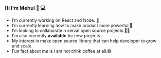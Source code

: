 ### Hi I'm Mehul 👋 💻

- I’m currently working on React and Node. 🔭
- I’m currently learning how to make product more powerful.🤔
- I’m looking to collaborate n serval open source projects.👯💬
- I'm also currently **available** for new projects.
- My interest in make open source library that can help developer to grow and scale.
- Fun fact about me is i am not drink coffee at all.😄

<!--
**mehuljariwala/mehuljariwala** is a ✨ _special_ ✨ repository because its `README.md` (this file) appears on your GitHub profile.

Here are some ideas to get you started:

- 🔭 I’m currently working on ...
- 🌱 I’m currently learning ...
- 👯 I’m looking to collaborate on ...
- 🤔 I’m looking for help with ...
- 💬 Ask me about ...
- 📫 How to reach me: ...
- 😄 Pronouns: ...
- ⚡ Fun fact: ...
-->
